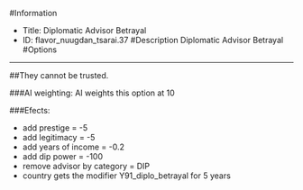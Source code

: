 #Information
 - Title: Diplomatic Advisor Betrayal
 - ID: flavor_nuugdan_tsarai.37
#Description
Diplomatic Advisor Betrayal
#Options

___
##They cannot be trusted.

###AI weighting:
AI weights this option at 10


###Efects:<ul><li>add prestige = -5</li><li>add legitimacy = -5</li><li>add years of income = -0.2</li><li>add dip power = -100</li><li>remove advisor by category = DIP</li><li>country gets the modifier Y91_diplo_betrayal for 5 years</li></ul>
